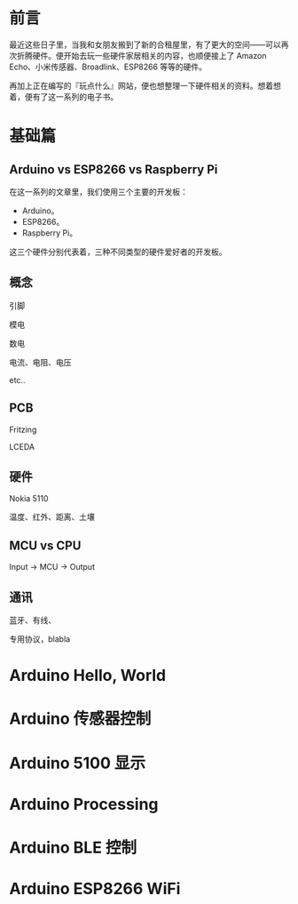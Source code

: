 
前言
===

最近这些日子里，当我和女朋友搬到了新的合租屋里，有了更大的空间——可以再次折腾硬件。便开始去玩一些硬件家居相关的内容，也顺便接上了 Amazon Echo、小米传感器、Broadlink、ESP8266 等等的硬件。

再加上正在编写的『玩点什么』网站，便也想整理一下硬件相关的资料。想着想着，便有了这一系列的电子书。

基础篇
===

Arduino vs ESP8266 vs Raspberry Pi
---

在这一系列的文章里，我们使用三个主要的开发板：

 - Arduino。
 - ESP8266。
 - Raspberry Pi。

这三个硬件分别代表着，三种不同类型的硬件爱好者的开发板。

概念
---

引脚

模电

数电

电流、电阻、电压

etc..

PCB
---

Fritzing

LCEDA


硬件
---

Nokia 5110

温度、红外、距离、土壤


MCU vs CPU
---

Input -> MCU -> Output


通讯
---

蓝牙、有线、

专用协议，blabla

Arduino Hello, World
===

Arduino 传感器控制
===

Arduino 5100 显示
===


Arduino Processing
===

Arduino BLE 控制
===


Arduino ESP8266 WiFi
===
